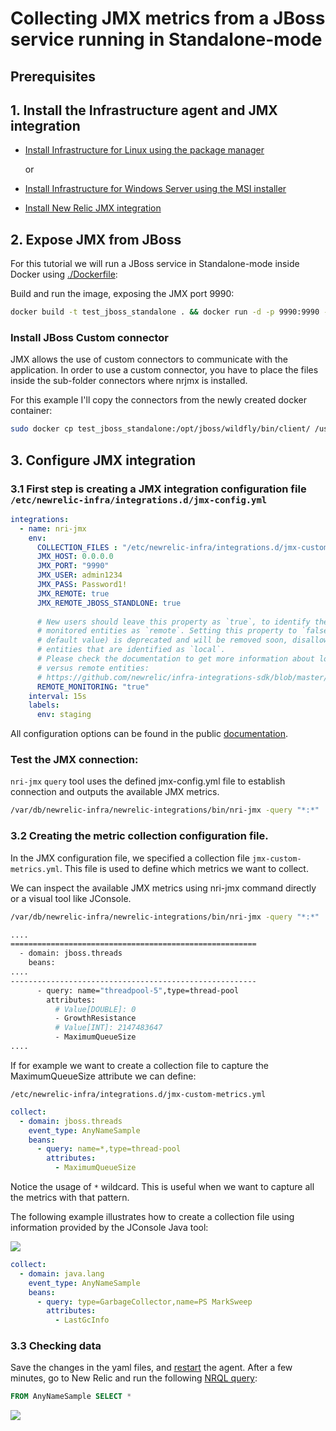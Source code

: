# Collecting JMX metrics from a JBoss service running in Standalone-mode

## Prerequisites

##  1. <a name='InstalltheInfrastructureagent'></a>Install the Infrastructure agent and JMX integration

- [Install Infrastructure for Linux using the package manager](https://docs.newrelic.com/docs/infrastructure/install-configure-manage-infrastructure/linux-installation/install-infrastructure-linux-using-package-manager)

  or 

- [Install Infrastructure for Windows Server using the MSI installer](https://docs.newrelic.com/docs/infrastructure/install-configure-manage-infrastructure/windows-installation/install-infrastructure-windows-server-using-msi-installer)

- [Install New Relic JMX integration](https://docs.newrelic.com/docs/integrations/host-integrations/host-integrations-list/jmx-monitoring-integration#install)

## 2. Expose JMX from JBoss

For this tutorial we will run a JBoss service in Standalone-mode inside Docker using [./Dockerfile](./Dockerfile):

Build and run the image, exposing the JMX port 9990:

```bash	
docker build -t test_jboss_standalone . && docker run -d -p 9990:9990 --name test_jboss_standalone  test_jboss_standalone
```
### Install JBoss Custom connector
JMX allows the use of custom connectors to communicate with the application. In order to use a custom connector, you have to place the files inside the sub-folder connectors where nrjmx is installed.

For this example I'll copy the connectors from the newly created docker container:

```bash
sudo docker cp test_jboss_standalone:/opt/jboss/wildfly/bin/client/ /usr/lib/nrjmx/connectors/
```

##  3. Configure JMX integration


### 3.1 First step is creating a JMX integration configuration file `/etc/newrelic-infra/integrations.d/jmx-config.yml`

```yaml
integrations:
  - name: nri-jmx
    env:
      COLLECTION_FILES : "/etc/newrelic-infra/integrations.d/jmx-custom-metrics.yml"
      JMX_HOST: 0.0.0.0
      JMX_PORT: "9990"
      JMX_USER: admin1234
      JMX_PASS: Password1!
      JMX_REMOTE: true
      JMX_REMOTE_JBOSS_STANDLONE: true
      
      # New users should leave this property as `true`, to identify the
      # monitored entities as `remote`. Setting this property to `false` (the
      # default value) is deprecated and will be removed soon, disallowing
      # entities that are identified as `local`.
      # Please check the documentation to get more information about local
      # versus remote entities:
      # https://github.com/newrelic/infra-integrations-sdk/blob/master/docs/entity-definition.md
      REMOTE_MONITORING: "true"
    interval: 15s
    labels:
      env: staging
```

All configuration options can be found in the public [documentation](https://docs.newrelic.com/docs/integrations/host-integrations/host-integrations-list/jmx-monitoring-integration#config).

### Test the JMX connection:

`nri-jmx` `query` tool uses the defined jmx-config.yml file to establish connection and  outputs the available JMX metrics.

```bash
/var/db/newrelic-infra/newrelic-integrations/bin/nri-jmx -query "*:*"
```

### 3.2 Creating the metric collection configuration file.
In the JMX configuration file, we specified a collection file `jmx-custom-metrics.yml`. This file is used to define which metrics we want to collect.

We can inspect the available JMX metrics using nri-jmx command directly or a visual tool like JConsole.

```bash
/var/db/newrelic-infra/newrelic-integrations/bin/nri-jmx -query "*:*"
```
```bash
....
=======================================================
  - domain: jboss.threads
    beans:
....
-------------------------------------------------------
      - query: name="threadpool-5",type=thread-pool
        attributes:
          # Value[DOUBLE]: 0
          - GrowthResistance
          # Value[INT]: 2147483647
          - MaximumQueueSize
....
```
If for example we want to create a collection file to capture the MaximumQueueSize attribute we can define:

`/etc/newrelic-infra/integrations.d/jmx-custom-metrics.yml`
```yaml
collect:
  - domain: jboss.threads
    event_type: AnyNameSample
    beans:
      - query: name=*,type=thread-pool
        attributes:
          - MaximumQueueSize
```
Notice the usage of `*` wildcard. This is useful when we want to capture all the metrics with that pattern.

The following example illustrates how to create a collection file using information provided by the JConsole Java tool:

![](./img/jconsole.png)

```yaml
collect:
  - domain: java.lang
    event_type: AnyNameSample
    beans:
      - query: type=GarbageCollector,name=PS MarkSweep
        attributes:
          - LastGcInfo
```

### 3.3 Checking data

Save the changes in the yaml files, and [restart](https://docs.newrelic.com/docs/infrastructure/install-infrastructure-agent/manage-your-agent/start-stop-restart-infrastructure-agent) the agent. After a few minutes, go to New Relic and run the following [NRQL query](https://docs.newrelic.com/docs/query-data/nrql-new-relic-query-language):

```sql 
FROM AnyNameSample SELECT *
```

![](./img/query.png)


